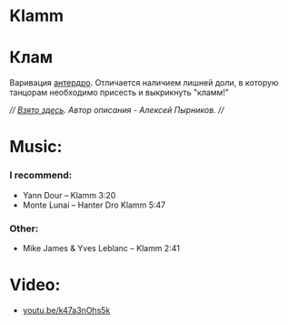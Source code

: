 Klamm
=====
# Клам
Варивация [антердро](hanter-dro.md). Отличается наличием лишней доли, в которую танцорам необходимо присесть и выкрикнуть "кламм!"

_// [Взято здесь](http://celtic-community.diary.ru/p193203999.htm?oam#more1). Автор описания - Алексей Пырников. //_

Music:
=======
### I recommend:
- Yann Dour – Klamm 3:20
- Monte Lunai – Hanter Dro Klamm 5:47

### Other:
- Mike James & Yves Leblanc – Klamm 2:41

Video:
======
- [youtu.be/k47a3nOhs5k](https://www.youtube.com/watch?v=k47a3nOhs5k)


